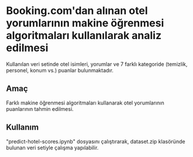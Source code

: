 # Booking.com'dan alınan otel yorumlarının makine öğrenmesi algoritmaları kullanılarak analiz edilmesi
Kullanılan veri setinde otel isimleri, yorumlar ve 7 farklı kategoride (temizlik, personel, konum vs.) puanlar bulunmaktadır. 

## Amaç
Farklı makine öğrenmesi algoritmaları kullanarak otel yorumlarının puanlarının tahmin edilmesi.

## Kullanım
"predict-hotel-scores.ipynb" dosyasını çalıştırarak, dataset.zip klasöründe bulunan veri setiyle çalışma yapılabilir.
